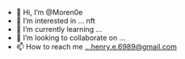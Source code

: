 - 👋 Hi, I’m @Moren0e
- 👀 I’m interested in ... nft
- 🌱 I’m currently learning ...
- 💞️ I’m looking to collaborate on ...
- 📫 How to reach me ...henry.e.6989@gmail.com 

<!---
Moren0e/Moren0e is a ✨ special ✨ repository because its `README.md` (this file) appears on your GitHub profile.
You can click the Preview link to take a look at your changes.
--->
